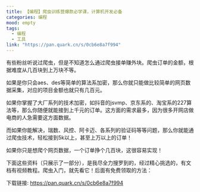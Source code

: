 ```yaml
---
title: 【编程】爬虫训练营爆款必学课，计算机开发必备
categories: 编程
mood: empty
tags:
  - 编程
  - 工具
link: "https://pan.quark.cn/s/0cb6e8a7f994"
---
```


有些粉丝听说过爬虫，但是不知道怎么通过爬虫接单赚外块。爬虫订单的金额，根据难度从几百块到上万块不等。

如果是你只会aes、des等简单的算法系加密，那么你就只能做比较简单的网页数据采集，对应的项目金额也就只有几百元。

如果你掌握了大厂系列的技术加密，如抖音的jsvmp、京东系的、淘宝系的227算法等，那么你随便就能接到上千元的订单。这方面的需求最多，因为很多开网店做电商的人急需要这方面数据。

而如果你能解决，瑞数、风控、阿卡迈、各系列的验证码等等问题，那么你就能通过爬虫技术，轻松接到5k以上，甚至上万以上的订单！

如果你只是想爬个网页数据，一个订单挣个几百块，这很容易实现！

下面这些资料（只展示了一部分），是我尽全力搜罗到的，经过精心挑选的，有文档有视频教程。爬虫入门，就先看它！后面有免费领取的方法：

下载链接: https://pan.quark.cn/s/0cb6e8a7f994








